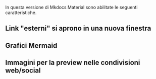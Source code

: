 In questa versione di Mkdocs Material sono abilitate le seguenti caratteristiche.

## Link "esterni" si aprono in una nuova finestra

## Grafici Mermaid

## Immagini per la preview nelle condivisioni web/social
